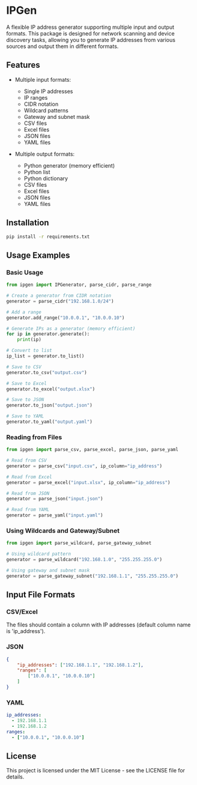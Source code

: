 # IPGen

A flexible IP address generator supporting multiple input and output formats. This package is designed for network scanning and device discovery tasks, allowing you to generate IP addresses from various sources and output them in different formats.

## Features

- Multiple input formats:
  - Single IP addresses
  - IP ranges
  - CIDR notation
  - Wildcard patterns
  - Gateway and subnet mask
  - CSV files
  - Excel files
  - JSON files
  - YAML files

- Multiple output formats:
  - Python generator (memory efficient)
  - Python list
  - Python dictionary
  - CSV files
  - Excel files
  - JSON files
  - YAML files

## Installation

```bash
pip install -r requirements.txt
```

## Usage Examples

### Basic Usage

```python
from ipgen import IPGenerator, parse_cidr, parse_range

# Create a generator from CIDR notation
generator = parse_cidr("192.168.1.0/24")

# Add a range
generator.add_range("10.0.0.1", "10.0.0.10")

# Generate IPs as a generator (memory efficient)
for ip in generator.generate():
    print(ip)

# Convert to list
ip_list = generator.to_list()

# Save to CSV
generator.to_csv("output.csv")

# Save to Excel
generator.to_excel("output.xlsx")

# Save to JSON
generator.to_json("output.json")

# Save to YAML
generator.to_yaml("output.yaml")
```

### Reading from Files

```python
from ipgen import parse_csv, parse_excel, parse_json, parse_yaml

# Read from CSV
generator = parse_csv("input.csv", ip_column="ip_address")

# Read from Excel
generator = parse_excel("input.xlsx", ip_column="ip_address")

# Read from JSON
generator = parse_json("input.json")

# Read from YAML
generator = parse_yaml("input.yaml")
```

### Using Wildcards and Gateway/Subnet

```python
from ipgen import parse_wildcard, parse_gateway_subnet

# Using wildcard pattern
generator = parse_wildcard("192.168.1.0", "255.255.255.0")

# Using gateway and subnet mask
generator = parse_gateway_subnet("192.168.1.1", "255.255.255.0")
```

## Input File Formats

### CSV/Excel
The files should contain a column with IP addresses (default column name is 'ip_address').

### JSON
```json
{
    "ip_addresses": ["192.168.1.1", "192.168.1.2"],
    "ranges": [
        ["10.0.0.1", "10.0.0.10"]
    ]
}
```

### YAML
```yaml
ip_addresses:
  - 192.168.1.1
  - 192.168.1.2
ranges:
  - ["10.0.0.1", "10.0.0.10"]
```

## License

This project is licensed under the MIT License - see the LICENSE file for details. 